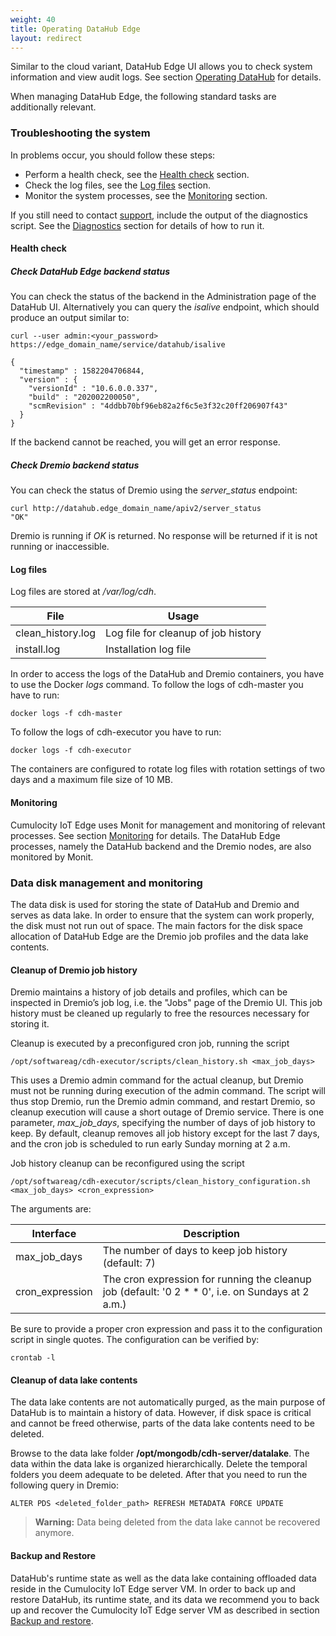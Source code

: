 ```yaml
---
weight: 40
title: Operating DataHub Edge
layout: redirect
---
```


Similar to the cloud variant, DataHub Edge UI allows you to check system information and view audit logs. See section [Operating DataHub](/datahub/operating-datahub) for details.

When managing DataHub Edge, the following standard tasks are additionally relevant.

### Troubleshooting the system

In problems occur, you should follow these steps:

- Perform a health check, see the [Health check](#health-check) section.
- Check the log files, see the [Log files](#log-files) section.
- Monitor the system processes, see the [Monitoring](#monitoring) section.

If you still need to contact [support](/about-doc/contacting-support), include the output of the diagnostics script. See the [Diagnostics](/edge/operation/#diagnostics) section for details of how to run it.

#### <a name="health-check"></a>Health check

##### Check DataHub Edge backend status

You can check the status of the backend in the Administration page of the DataHub UI. Alternatively you can query the *isalive* endpoint, which should produce an output similar to:

```shell	
curl --user admin:<your_password> https://edge_domain_name/service/datahub/isalive

{
  "timestamp" : 1582204706844,
  "version" : {
    "versionId" : "10.6.0.0.337",
    "build" : "202002200050",
    "scmRevision" : "4ddbb70bf96eb82a2f6c5e3f32c20ff206907f43"
  }
}
```

If the backend cannot be reached, you will get an error response.

##### Check Dremio backend status

You can check the status of Dremio using the *server_status* endpoint:

```shell	
curl http://datahub.edge_domain_name/apiv2/server_status
"OK"
```
Dremio is running if *OK* is returned. No response will be returned if it is not running or inaccessible.

#### <a name="log-files"></a>Log files

Log files are stored at */var/log/cdh*.

| File | Usage |
| -----   | -----   |
| clean_history.log | Log file for cleanup of job history |
| install.log | Installation log file |

In order to access the logs of the DataHub and Dremio containers, you have to use the Docker *logs* command. To follow the logs of cdh-master you have to run:

```shell	
docker logs -f cdh-master
```

 To follow the logs of cdh-executor you have to run:

```shell	
docker logs -f cdh-executor
```

The containers are configured to rotate log files with rotation settings of two days and a maximum file size of 10 MB. 

#### <a name="monitoring"></a>Monitoring
Cumulocity IoT Edge uses Monit for management and monitoring of relevant processes. See section [Monitoring](/edge/operation/#monitoring) for details. The DataHub Edge processes, namely the DataHub backend and the Dremio nodes, are also monitored by Monit.

### Data disk management and monitoring

The data disk is used for storing the state of DataHub and Dremio and serves as data lake. In order to ensure that the system can work properly, the disk must not run out of space. The main factors for the disk space allocation of DataHub Edge are the Dremio job profiles and the data lake contents.

#### Cleanup of Dremio job history

Dremio maintains a history of job details and profiles, which can be inspected in Dremio’s job log, i.e. the "Jobs" page of the Dremio UI. This job history must be cleaned up regularly to free the resources necessary for storing it.

Cleanup is executed by a preconfigured cron job, running the script

```shell	
/opt/softwareag/cdh-executor/scripts/clean_history.sh <max_job_days>
``` 

This uses a Dremio admin command for the actual cleanup, but Dremio must not be running during execution of the admin command. The script will thus stop Dremio, run the Dremio admin command, and restart Dremio, so cleanup execution will cause a short outage of Dremio service. There is one parameter, *max_job_days*, specifying the number of days of job history to keep. By default, cleanup removes all job history except for the last 7 days, and the cron job is scheduled to run early Sunday morning at 2 a.m.

Job history cleanup can be reconfigured using the script

```shell	
/opt/softwareag/cdh-executor/scripts/clean_history_configuration.sh <max_job_days> <cron_expression>
```   

The arguments are:

| Interface | Description |
| -----   | -----   |
| max_job_days | The number of days to keep job history (default: 7) |
| cron_expression | The cron expression for running the cleanup job (default: '0 2 * * 0', i.e. on Sundays at 2 a.m.) |

Be sure to provide a proper cron expression and pass it to the configuration script in single quotes. The configuration can be verified by:

```shell	
crontab -l
```

#### Cleanup of data lake contents

The data lake contents are not automatically purged, as the main purpose of DataHub is to maintain a history of data. However, if disk space is critical and cannot be freed otherwise, parts of the data lake contents need to be deleted.

Browse to the data lake folder **/opt/mongodb/cdh-server/datalake**. The data within the data lake is organized hierarchically. Delete the temporal folders you deem adequate to be deleted. After that you need to run the following query in Dremio:

```
ALTER PDS <deleted_folder_path> REFRESH METADATA FORCE UPDATE
```

>**Warning:** Data being deleted from the data lake cannot be recovered anymore.

#### Backup and Restore

DataHub's runtime state as well as the data lake containing offloaded data reside in the Cumulocity IoT Edge server VM. In order to back up and restore DataHub, its runtime state, and its data we recommend you to back up and recover the Cumulocity IoT Edge server VM as described in section [Backup and restore](/edge/operation/#backup-restore).